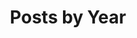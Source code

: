 ---
title: "Posts by Year"
permalink: /posts/
layout: posts
author_profile: true
suggestedcitiation: false
---